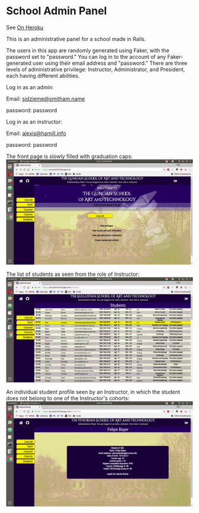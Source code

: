# School Admin Panel

See [On Heroku](https://sat-panel.herokuapp.com/)

This is an administrative panel for a school made in Rails.

The users in this app are randomly generated using Faker, with the password set to "password." You can log in to the account of any Faker-generated user using their email address and "password." There are three levels of administrative privilege: Instructor, Administrator, and President, each having different abilities.

Log in as an admin:

Email: sidzieme@smitham.name

password: password


Log in as an instructor: 

Email: alexis@hamill.info

password: password

The front page is slowly filled with graduation caps:
![When you log in](https://raw.githubusercontent.com/mwissig/School-Admin-Panel/master/public/screenshots/Screenshot%20from%202018-09-12%2012-44-33.png)

The list of students as seen from the role of Instructor:
![Students](https://raw.githubusercontent.com/mwissig/School-Admin-Panel/master/public/screenshots/Screenshot%20from%202018-09-12%2012-44-49.png)

An individual student profile seen by an Instructor, in which the student does not belong to one of the Instructor's cohorts:
![Student](https://raw.githubusercontent.com/mwissig/School-Admin-Panel/master/public/screenshots/Screenshot%20from%202018-09-12%2012-45-03.png)
